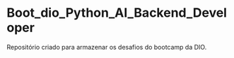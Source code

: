 # Boot_dio_Python_AI_Backend_Developer
Repositório criado para armazenar os desafios do bootcamp da DIO.
